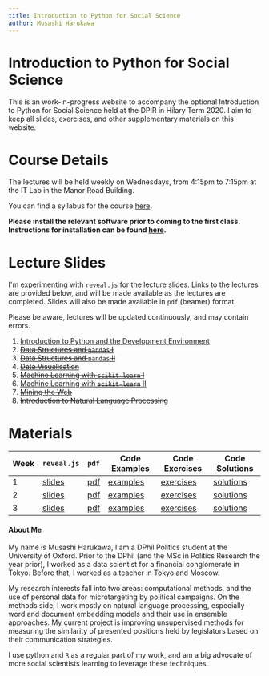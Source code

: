 ```yaml
---
title: Introduction to Python for Social Science
author: Musashi Harukawa
---
```


# Introduction to Python for Social Science

This is an work-in-progress website to accompany the optional Introduction to Python for Social Science held at the DPIR in Hilary Term 2020. I aim to keep all slides, exercises, and other supplementary materials on this website.

# Course Details

The lectures will be held weekly on Wednesdays, from 4:15pm to 7:15pm at the IT Lab in the Manor Road Building.

You can find a syllabus for the course [here](/dpir-intro-python/syllabus.pdf).

**Please install the relevant software prior to coming to the first class. Instructions for installation can be found [here](/dpir-intro-python/InstallationGuide.pdf).**

# Lecture Slides

I'm experimenting with [`reveal.js`](https://revealjs.com/#/) for the lecture slides. Links to the lectures are provided below, and will be made available as the lectures are completed. Slides will also be made available in `pdf` (beamer) format.

Please be aware, lectures will be updated continuously, and may contain errors.

1. [Introduction to Python and the Development Environment](/dpir-intro-python/Week1/lecture.html)
2. ~~[Data Structures and `pandas` I]()~~
3. ~~[Data Structures and `pandas` II]()~~
4. ~~[Data Visualisation]()~~
5. ~~[Machine Learning with `scikit-learn` I]()~~
6. ~~[Machine Learning with `scikit-learn` II]()~~
7. ~~[Mining the Web]()~~
8. ~~[Introduction to Natural Language Processing]()~~


# Materials

| Week | `reveal.js`                                     | `pdf`                                       | Code Examples                                       | Code Exercises                                        | Code Solutions                                        |
| ---- | ----------------------------------------------- | ------------------------------------------- | --------------------------------------------------- | ----------------------------------------------------- | ----------------------------------------------------- |
| 1    | [slides](/dpir-intro-python/Week1/lecture.html) | [pdf](/dpir-intro-python/Week1/lecture.pdf) | [examples](/dpir-intro-python/Week1/examples.ipynb) | [exercises](/dpir-intro-python/Week1/exercises.ipynb) | [solutions](/dpir-intro-python/Week1/solutions.ipynb) |
| 2    | [slides](placeholderWeek2/lecture.html) | [pdf](placeholderWeek2/lecture.pdf) | [examples](placeholderWeek2/examples.ipynb) | [exercises](placeholderWeek2/exercises.ipynb) | [solutions](placeholderWeek2/solutions.ipynb) |
| 3    | [slides](placeholderWeek3/lecture.html) | [pdf](placeholderWeek3/lecture.pdf) | [examples](placeholderWeek3/examples.ipynb) | [exercises](placeholderWeek3/exercises.ipynb) | [solutions](placeholderWeek3/solutions.ipynb) |

<!--Replaceable with regex s\placeholder(Week[2-3])/([a-z]*)\.([a-z]*)//dpir-intro-python/(Week[2-3])/([a-z]*)\.([a-z]*)\g-->

#### About Me

My name is Musashi Harukawa, I am a DPhil Politics student at the University of Oxford. Prior to the DPhil (and the MSc in Politics Research the year prior), I worked as a data scientist for a financial conglomerate in Tokyo. Before that, I worked as a teacher in Tokyo and Moscow.

My research interests fall into two areas: computational methods, and the use of personal data for microtargeting by political campaigns. On the methods side, I work mostly on natural language processing, especially word and document embedding models and their use in ensemble approaches. My current project is improving unsupervised methods for measuring the similarity of presented positions held by legislators based on their communication strategies.

I use python and `R` as a regular part of my work, and am a big advocate of more social scientists learning to leverage these techniques.
